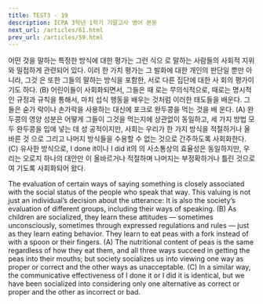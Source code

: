 ```yaml
---
title: TEST3 - 19
description: ICPA 3학년 1학기 기말고사 영어 본문
next_url: /articles/61.html
prev_url: /articles/59.html
---
```


어떤 것을 말하는 특정한 방식에 대한 평가는 그런 식으 로 말하는 사람들의 사회적 지위와 밀접하게 관련되어 있다. 이러 한 가치 평가는 그 발화에 대한 개인의 판단일 뿐만 아니라, 그것 은 또한 그들의 말하는 방식을 포함한, 서로 다른 집단에 대한 사 회의 평가이기도 하다. (B) 어린이들이 사회화되면서, 그들은 때 로는 무의식적으로, 때로는 명시적인 규정과 규칙을 통해서, 마치 섭식 행동을 배우는 것처럼 이러한 태도들을 배운다. 그들은 숟가 락이나 손가락을 사용하는 대신에 포크로 완두콩을 먹는 것을 배 운다. (A) 완두콩의 영양 성분은 어떻게 그들이 그것을 먹는지에 상관없이 동일하고, 세 가지 방법 모두 완두콩을 입에 넣는 데 성 공적이지만, 사회는 우리가 한 가지 방식을 적절하거나 올바른 것 으로 그리고 나머지 방식들을 수용할 수 없는 것으로 간주하도록 사회화한다. (C) 유사한 방식으로, I done it이나 I did it의 의 사소통상의 효율성은 동일하지만, 우리는 오로지 하나의 대안만 이 올바르거나 적절하며 나머지는 부정확하거나 틀린 것으로 여 기도록 사회화되어 왔다.

The evaluation of certain ways of saying something is closely associated with the social status of the people who speak that way. This valuing is not just an individual’s decision about the utterance: It is also the society’s evaluation of different groups, including their ways of speaking. (B) As children are socialized, they learn these attitudes — sometimes unconsciously, sometimes through expressed regulations and rules — just as they learn eating behavior. They learn to eat peas with a fork instead of with a spoon or their fingers. (A) The nutritional content of peas is the same regardless of how they eat them, and all three ways succeed in getting the peas into their mouths; but society socializes us into viewing one way as proper or correct and the other ways as unacceptable. (C) In a similar way, the communicative effectiveness of I done it or I did it is identical, but we have been socialized into considering only one alternative as correct or proper and the other as incorrect or bad.
